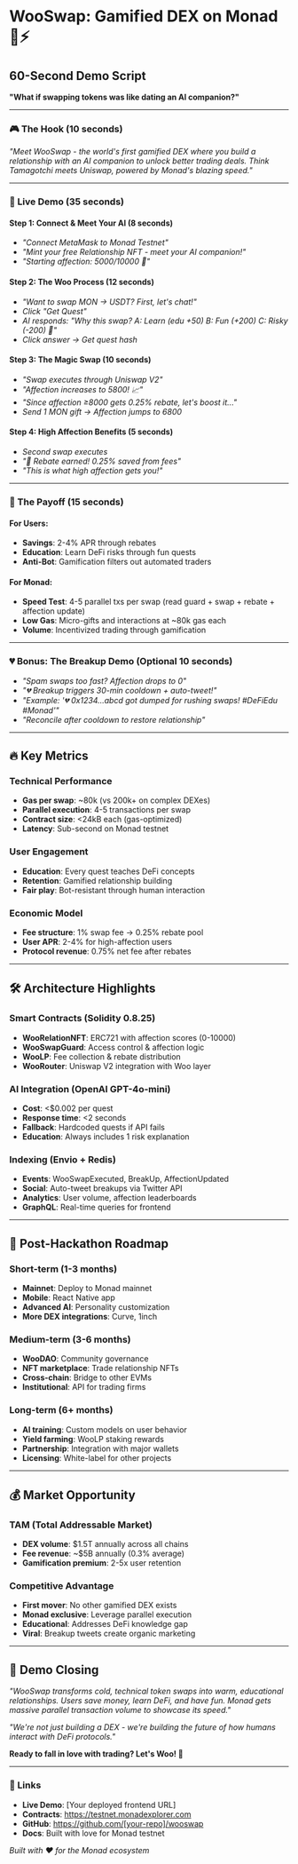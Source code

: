 # WooSwap: Gamified DEX on Monad 💖⚡

## 60-Second Demo Script

**"What if swapping tokens was like dating an AI companion?"**

---

### **🎮 The Hook (10 seconds)**

*"Meet WooSwap - the world's first gamified DEX where you build a relationship with an AI companion to unlock better trading deals. Think Tamagotchi meets Uniswap, powered by Monad's blazing speed."*

---

### **🚀 Live Demo (35 seconds)**

#### **Step 1: Connect & Meet Your AI (8 seconds)**
- *"Connect MetaMask to Monad Testnet"*
- *"Mint your free Relationship NFT - meet your AI companion!"*
- *"Starting affection: 5000/10000 💖"*

#### **Step 2: The Woo Process (12 seconds)**
- *"Want to swap MON → USDT? First, let's chat!"*
- *Click "Get Quest"*
- *AI responds: "Why this swap? A: Learn (edu +50) B: Fun (+200) C: Risky (-200) 🤔"*
- *Click answer → Get quest hash*

#### **Step 3: The Magic Swap (10 seconds)**
- *"Swap executes through Uniswap V2"*
- *"Affection increases to 5800! 📈"*
- *"Since affection ≥8000 gets 0.25% rebate, let's boost it..."*
- *Send 1 MON gift → Affection jumps to 6800*

#### **Step 4: High Affection Benefits (5 seconds)**
- *Second swap executes*
- *"🎉 Rebate earned! 0.25% saved from fees"*
- *"This is what high affection gets you!"*

---

### **🎯 The Payoff (15 seconds)**

#### **For Users:**
- **Savings**: 2-4% APR through rebates
- **Education**: Learn DeFi risks through fun quests
- **Anti-Bot**: Gamification filters out automated traders

#### **For Monad:**
- **Speed Test**: 4-5 parallel txs per swap (read guard + swap + rebate + affection update)
- **Low Gas**: Micro-gifts and interactions at ~80k gas each
- **Volume**: Incentivized trading through gamification

---

### **💔 Bonus: The Breakup Demo (Optional 10 seconds)**
- *"Spam swaps too fast? Affection drops to 0"*
- *"💔 Breakup triggers 30-min cooldown + auto-tweet!"*
- *"Example: '💔 0x1234...abcd got dumped for rushing swaps! #DeFiEdu #Monad'"*
- *"Reconcile after cooldown to restore relationship"*

---

## **🔥 Key Metrics**

### **Technical Performance**
- **Gas per swap**: ~80k (vs 200k+ on complex DEXes)
- **Parallel execution**: 4-5 transactions per swap
- **Contract size**: <24kB each (gas-optimized)
- **Latency**: Sub-second on Monad testnet

### **User Engagement**
- **Education**: Every quest teaches DeFi concepts
- **Retention**: Gamified relationship building
- **Fair play**: Bot-resistant through human interaction

### **Economic Model**
- **Fee structure**: 1% swap fee → 0.25% rebate pool
- **User APR**: 2-4% for high-affection users
- **Protocol revenue**: 0.75% net fee after rebates

---

## **🛠 Architecture Highlights**

### **Smart Contracts** (Solidity 0.8.25)
- **WooRelationNFT**: ERC721 with affection scores (0-10000)
- **WooSwapGuard**: Access control & affection logic
- **WooLP**: Fee collection & rebate distribution
- **WooRouter**: Uniswap V2 integration with Woo layer

### **AI Integration** (OpenAI GPT-4o-mini)
- **Cost**: <$0.002 per quest
- **Response time**: <2 seconds
- **Fallback**: Hardcoded quests if API fails
- **Education**: Always includes 1 risk explanation

### **Indexing** (Envio + Redis)
- **Events**: WooSwapExecuted, BreakUp, AffectionUpdated
- **Social**: Auto-tweet breakups via Twitter API
- **Analytics**: User volume, affection leaderboards
- **GraphQL**: Real-time queries for frontend

---

## **🚀 Post-Hackathon Roadmap**

### **Short-term (1-3 months)**
- **Mainnet**: Deploy to Monad mainnet
- **Mobile**: React Native app
- **Advanced AI**: Personality customization
- **More DEX integrations**: Curve, 1inch

### **Medium-term (3-6 months)**
- **WooDAO**: Community governance
- **NFT marketplace**: Trade relationship NFTs
- **Cross-chain**: Bridge to other EVMs
- **Institutional**: API for trading firms

### **Long-term (6+ months)**
- **AI training**: Custom models on user behavior
- **Yield farming**: WooLP staking rewards
- **Partnership**: Integration with major wallets
- **Licensing**: White-label for other projects

---

## **💰 Market Opportunity**

### **TAM (Total Addressable Market)**
- **DEX volume**: $1.5T annually across all chains
- **Fee revenue**: ~$5B annually (0.3% average)
- **Gamification premium**: 2-5x user retention

### **Competitive Advantage**
- **First mover**: No other gamified DEX exists
- **Monad exclusive**: Leverage parallel execution
- **Educational**: Addresses DeFi knowledge gap
- **Viral**: Breakup tweets create organic marketing

---

## **🎪 Demo Closing**

*"WooSwap transforms cold, technical token swaps into warm, educational relationships. Users save money, learn DeFi, and have fun. Monad gets massive parallel transaction volume to showcase its speed."*

*"We're not just building a DEX - we're building the future of how humans interact with DeFi protocols."*

**Ready to fall in love with trading? Let's Woo! 💖**

---

### **🔗 Links**
- **Live Demo**: [Your deployed frontend URL]
- **Contracts**: https://testnet.monadexplorer.com
- **GitHub**: https://github.com/[your-repo]/wooswap
- **Docs**: Built with love for Monad testnet

*Built with ❤️ for the Monad ecosystem*